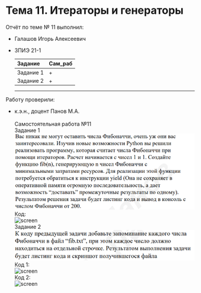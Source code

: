 # Тема 11. Итераторы и генераторы
Отчёт по теме № 11 выполнил:
- Галашов Игорь Алексеевич
- ЗПИЭ 21-1
  
	|Задание  |Сам_раб|
  |-------   |-------|
  |Задание 1 |+      |
  |Задание 2 |+      |
  --------------------
  
Работу проверили:
- к.э.н., доцент Панов М.А.
\
\
Самостоятельная работа №11\
Задание  1\
![screen](https://github.com/IgorGalashov/Pr_in/blob/main/screen/s3/S6/cz1.PNG)
\
Код:
\
![screen](https://github.com/IgorGalashov/Pr_in/blob/main/screen/s3/S6/С11.3.PNG)
\
Задание  2\
![screen](https://github.com/IgorGalashov/Pr_in/blob/main/screen/s3/S6/cz.2.PNG)
\
Код 1:
\
![screen](https://github.com/IgorGalashov/Pr_in/blob/main/screen/s3/S6/С11.1.PNG)
\
Код 2:
\
![screen](https://github.com/IgorGalashov/Pr_in/blob/main/screen/s3/S6/С11.2.PNG)
